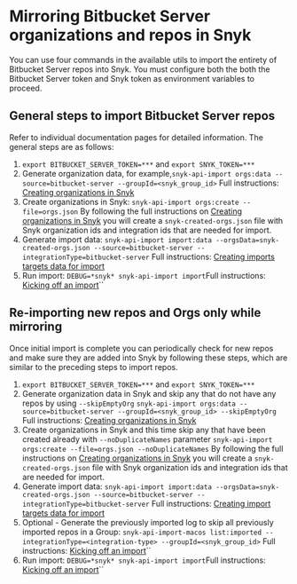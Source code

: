 # Mirroring Bitbucket Server organizations and repos in Snyk

You can use four commands in the available utils to import the entirety of Bitbucket Server repos into Snyk. You must configure both the both the Bitbucket Server token and Snyk token as environment variables to proceed.

## General steps to import Bitbucket Server repos

Refer to individual documentation pages for detailed information. The general steps are as follows:

1. `export BITBUCKET_SERVER_TOKEN=***` and `export SNYK_TOKEN=***`
2. Generate organization data, for example,`snyk-api-import orgs:data --source=bitbucket-server --groupId=<snyk_group_id>` Full instructions: [Creating organizations in Snyk](creating-orgs-in-snyk.md)
3. Create organizations in Snyk: `snyk-api-import orgs:create --file=orgs.json` By following the full instructions on [Creating organizations in Snyk](creating-orgs-in-snyk.md) you will create a `snyk-created-orgs.json` file with Snyk organization ids and integration ids that are needed for import.
4. Generate import data: `snyk-api-import import:data --orgsData=snyk-created-orgs.json --source=bitbucket-server --integrationType=bitbucket-server` Full instructions: [Creating imports targets data for import](creating-import-targets-data-for-import.md)
5. Run import: `DEBUG=*snyk* snyk-api-import import`Full instructions: [Kicking off an import](kicking-off-an-import.md)``

## Re-importing new repos and Orgs only while mirroring

Once initial import is complete you can periodically check for new repos and make sure they are added into Snyk by following these steps, which are similar to the preceding steps to import repos.

1. `export BITBUCKET_SERVER_TOKEN=***` and `export SNYK_TOKEN=***`
2. Generate organization data in Snyk and skip any that do not have any repos by using `--skipEmptyOrg` `snyk-api-import orgs:data --source=bitbucket-server --groupId=<snyk_group_id> --skipEmptyOrg` Full instructions: [Creating organizations in Snyk](creating-orgs-in-snyk.md)
3. Create organizations in Snyk and this time skip any that have been created already with `--noDuplicateNames` parameter `snyk-api-import orgs:create --file=orgs.json --noDuplicateNames` By following the full instructions on [Creating organizations in Snyk](creating-orgs-in-snyk.md) you will create a `snyk-created-orgs.json` file with Snyk organization ids and integration ids that are needed for import.
4. Generate import data: `snyk-api-import import:data --orgsData=snyk-created-orgs.json --source=bitbucket-server --integrationType=bitbucket-server` Full instructions: [Creating import targets data for import](creating-import-targets-data-for-import.md)
5. Optional - Generate the previously imported log to skip all previously imported repos in a Group: `snyk-api-import-macos list:imported --integrationType=<integration-type> --groupId=<snyk_group_id>` Full instructions: [Kicking off an import](kicking-off-an-import.md)``
6. Run import: `DEBUG=*snyk* snyk-api-import import`Full instructions: [Kicking off an import](kicking-off-an-import.md)``
